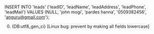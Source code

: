INSERT INTO 'leads' ('leadID', 'leadName', 'leadAddress', 'leadPhone', 'leadMail') VALUES (NULL, 'john mogi', 'pardes hanna', '0509382456', 'anguru@gmail.com');

0. {DB:utf8_gen_ci} [Linux bug: prevent by making all fields lowercase]
